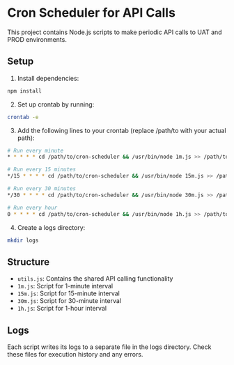 # Cron Scheduler for API Calls

This project contains Node.js scripts to make periodic API calls to UAT and PROD environments.

## Setup

1. Install dependencies:
```bash
npm install
```

2. Set up crontab by running:
```bash
crontab -e
```

3. Add the following lines to your crontab (replace /path/to with your actual path):
```bash
# Run every minute
* * * * * cd /path/to/cron-scheduler && /usr/bin/node 1m.js >> /path/to/cron-scheduler/logs/1m.log 2>&1

# Run every 15 minutes
*/15 * * * * cd /path/to/cron-scheduler && /usr/bin/node 15m.js >> /path/to/cron-scheduler/logs/15m.log 2>&1

# Run every 30 minutes
*/30 * * * * cd /path/to/cron-scheduler && /usr/bin/node 30m.js >> /path/to/cron-scheduler/logs/30m.log 2>&1

# Run every hour
0 * * * * cd /path/to/cron-scheduler && /usr/bin/node 1h.js >> /path/to/cron-scheduler/logs/1h.log 2>&1
```

4. Create a logs directory:
```bash
mkdir logs
```

## Structure
- `utils.js`: Contains the shared API calling functionality
- `1m.js`: Script for 1-minute interval
- `15m.js`: Script for 15-minute interval
- `30m.js`: Script for 30-minute interval
- `1h.js`: Script for 1-hour interval

## Logs
Each script writes its logs to a separate file in the logs directory. Check these files for execution history and any errors.
